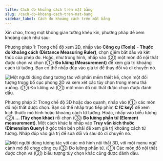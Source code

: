 ```yaml
---
title: Cách đo khoảng cách trên mặt bằng
slug: /cach-do-khoang-cach-tren-mat-bang
sidebar_label: Cách đo khoảng cách trên mặt bằng
---
```


Xin chào, trong một không gian tường khép kín, phương pháp để xem khoảng cách như sau:

Phương pháp 1: Trong chế độ xem 2D, nhấp vào **Công cụ (Tools)** - **Thước đo khoảng cách (Distance Measuring Ruler)**, chọn điểm bắt đầu và kết thúc của phép đo. Hoặc, như trong hình, nhấp vào (②) một món đồ nội thất được chọn và chọn (①) **Đo lường (Measurement)** để xem giá trị khoảng cách từ tường. Bạn có thể nhấp đúp vào giá trị để thay đổi và di chuyển nó.

![Một người dùng đang tương tác với phần mềm thiết kế, chọn một đối tượng trong bố cục phòng 2D và xem xét các tùy chọn trong menu thả xuống. (①) Đo lường và (②) một món đồ nội thất được chọn được đánh dấu.](https://storage.googleapis.com/jegavn_kb/images/ae6000e8-0b2b-4bb3-a39a-71c922fed699.png)

Phương pháp 2: Trong chế độ 3D hoặc dạo quanh, nhấp vào (①) các món đồ nội thất được chọn. Bạn có thể nhấp trực tiếp phím **C (C key)** để xem kích thước mô hình hoặc khoảng cách từ tường. Hoặc, nhấp vào biểu tượng (②) **... (Tùy chọn khác)** rồi chọn (③) **Đo lường phần tử (Element measurement)**. Một cách khác là nhấp vào **Truy vấn kích thước (Dimension Query)** ở góc trên bên phải để xem giá trị khoảng cách từ tường. Nhấp đúp vào giá trị để sửa đổi và sau đó di chuyển nó.

![Một người dùng tương tác với các mô hình nội thất 3D, với một menu ngữ cảnh mở để chọn công cụ (③) Đo lường phần tử. (①) Các món đồ nội thất được chọn và (②) biểu tượng tùy chọn khác cũng được đánh dấu.](https://storage.googleapis.com/jegavn_kb/images/023ee75a-f3cc-4b6f-91b3-a650d50e9deb.png)